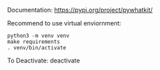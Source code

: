 Documentation:
https://pypi.org/project/pywhatkit/

Recommend to use virtual enviornment:

    python3 -m venv venv
    make requirements
    . venv/bin/activate

To Deactivate:
    deactivate